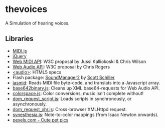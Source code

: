 # thevoices

A Simulation of hearing voices.

## Libraries

* [MIDI.js](https://github.com/mudcube/MIDI.js/)
* [jQuery](https://github.com/jquery/jquery)
* [Web MIDI API](http://webaudio.github.io/web-midi-api/): W3C proposal by Jussi Kalliokoski & Chris Wilson
* [Web Audio API](https://dvcs.w3.org/hg/audio/raw-file/tip/webaudio/specification.html): W3C proposal by Chris Rogers
* [&lt;audio&gt;](http://dev.w3.org/html5/spec/Overview.html): HTML5 specs
* Flash package: [SoundManager2](http://www.schillmania.com/projects/soundmanager2/) by [Scott Schiller](http://schillmania.com)
* [jasmid](https://github.com/gasman/jasmid): Reads MIDI file byte-code, and translats into a Javascript array.
* [base642binary.js](http://blog.danguer.com/2011/10/24/base64-binary-decoding-in-javascript/): Cleans up XML base64-requests for Web Audio API.
* [colorspace.js](./examples/inc/colorspace.js): Color conversions, music isn&rsquo;t complete without!
* [dom_request_script.js](./js/util/dom_request_script.js): Loads scripts in synchronously, or asynchronously.
* [dom_request_xhr.js](./js/util/dom_request_xhr.js): Cross-browser XMLHttpd request.
* [synesthesia.js](./js/midi/synesthesia.js): Note-to-color mappings (from Isaac Newton onwards).
* [pexels.com - Cute pet pics](https://www.pexels.com/search/pet/)
